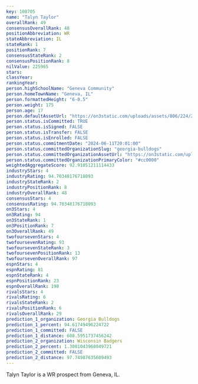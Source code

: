 ```yaml
---
key: 108705
name: "Talyn Taylor"
overallRank: 49
consensusOverallRank: 48
positionAbbreviation: WR
stateAbbreviation: IL
stateRank: 1
positionRank: 7
consensusStateRank: 2
consensusPositionRank: 8
nilValue: 225965
stars: 
classYear: 
rankingYear: 
person.highSchoolName: "Geneva Community"
person.homeTownName: "Geneva, IL"
person.formattedHeight: "6-0.5"
person.weight: 175
person.age: 17
person.defaultAssetUrl: "https://on3static.com/uploads/assets/806/224/224806.jpeg"
person.status.isCommitted: TRUE
person.status.isSigned: FALSE
person.status.isTransfer: FALSE
person.status.isEnrolled: FALSE
person.status.commitmentDate: "2024-06-11T20:01:00"
person.status.committedOrganizationSlug: "georgia-bulldogs"
person.status.committedOrganizationAssetUrl: "https://on3static.com/uploads/assets/954/149/149954.svg"
person.status.committedOrganizationPrimaryColor: "#cc0000"
weightedAggregateScore: 92.91051211114433
industryStars: 4
industryRating: 94.70348176718093
industryStateRank: 2
industryPositionRank: 8
industryOverallRank: 48
consensusStars: 4
consensusRating: 94.70348176718093
on3Stars: 4
on3Rating: 94
on3StateRank: 1
on3PositionRank: 7
on3OverallRank: 49
twofoursevenStars: 4
twofoursevenRating: 93
twofoursevenStateRank: 3
twofoursevenPositionRank: 13
twofoursevenOverallRank: 97
espnStars: 4
espnRating: 81
espnStateRank: 4
espnPositionRank: 23
espnOverallRank: 198
rivalsStars: 4
rivalsRating: 6
rivalsStateRank: 2
rivalsPositionRank: 6
rivalsOverallRank: 29
prediction_1_organization: Georgia Bulldogs
prediction_1_percent: 94.61749496224722
prediction_1_committed: FALSE
prediction_1_distance: 608.5951737456242
prediction_2_organization: Wisconsin Badgers
prediction_2_percent: 1.3001043968049721
prediction_2_committed: FALSE
prediction_2_distance: 97.74987635609493
---
```

Talyn Taylor is a WR prospect from Geneva, IL.